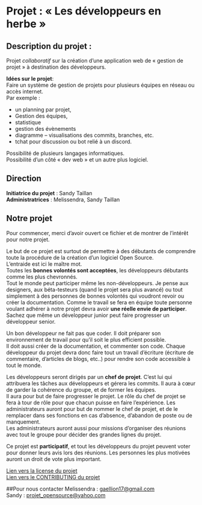 # Projet : « Les développeurs en herbe »


## Description du projet :
Projet _collaboratif_ sur la création d’une application web de  « gestion de projet » à destination des développeurs.

**Idées sur le projet**:<br>
Faire un système de gestion de projets pour plusieurs équipes en réseau ou accès internet.<br>
Par exemple :
- un planning par projet,
- Gestion des équipes,
- statistique
- gestion des évènements
- diagramme – visualisations des commits, branches, etc.
- tchat pour discussion ou bot relié à un discord.

Possibilité de plusieurs langages informatiques.<br>
Possibilité d’un côté « dev web » et un autre plus logiciel.

## Direction
**Initiatrice du projet** : Sandy Taillan<br>
**Administratrices** : Melissendra, Sandy Taillan

## Notre projet
Pour commencer, merci d’avoir ouvert ce fichier et de montrer de l’intérêt pour notre projet.

Le but de ce projet est surtout de permettre à des débutants de comprendre toute la procédure de la création d’un logiciel Open Source.<br>
L’entraide est ici le maître mot.<br>
Toutes les **bonnes volontés sont acceptées**, les développeurs débutants comme les plus chevronnés.<br>
Tout le monde peut participer même les non-développeurs. Je pense aux designers, aux béta-testeurs (quand le projet sera plus avancé) 
ou tout simplement à des personnes de bonnes volontés qui voudront revoir ou créer la documentation.
Comme le travail se fera en équipe  toute personne voulant adhérer à notre projet devra avoir **une réelle envie de participer**.
Sachez que même un développeur junior  peut faire progresser un développeur senior.

Un bon développeur ne fait pas que coder. Il doit préparer son environnement de travail pour qu’il soit le plus efficient possible.<br>
Il doit aussi créer de la documentation, et commenter son code. Chaque développeur du projet devra donc faire tout un travail d’écriture (écriture de commentaire, 
d’articles de blogs, etc..) pour rendre son code accessible à tout le monde.

Les développeurs seront dirigés par un **chef de projet**. 
C’est lui qui attribuera les tâches aux développeurs et gérera les commits. Il aura à cœur de garder la cohérence du groupe, et de former les équipes.<br>
Il aura pour but de faire progresser le projet.
Le rôle du chef de projet se fera à tour de rôle pour que chacun puisse en faire l’expérience.
Les administrateurs auront pour but de nommer le chef de projet, et de le remplacer dans ses fonctions en cas d’absence, d’abandon de poste ou de manquement. <br>
Les administrateurs auront aussi pour missions d’organiser des réunions avec tout le groupe pour décider des grandes lignes du projet.

Ce projet est **participatif**, et tout les développeurs du projet peuvent voter pour donner leurs avis lors des réunions. Les personnes les plus motivées  auront un droit de vote plus important.

[Lien vers la license du projet](https://github.com/SandyTaillan/opensource-projet/blob/master/LICENSE)<br>
[Lien vers le CONTRIBUTING du projet](https://github.com/SandyTaillan/opensource-projet/blob/master/CONTRIBUTING.md)

##Pour nous contacter
Melissendra : gaellion17@gmail.com<br>
Sandy : projet_opensource@yahoo.com
